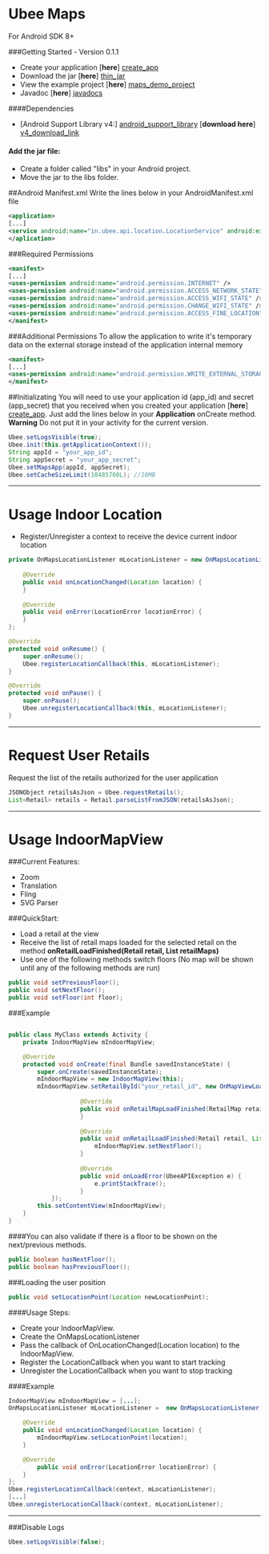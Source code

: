 Ubee Maps
========
For Android SDK 8+

###Getting Started - Version 0.1.1

 - Create your application [**here**] [create_app]
 - Download the jar [**here**] [thin_jar]
 - View the example project [**here**] [maps_demo_project]
 - Javadoc [**here**] [javadocs]

####Dependencies
- [Android Support Library v4:] [android_support_library]  [**download here**] [v4_download_link]

#### Add the jar file:
 - Create a folder called "libs" in your Android project.
 - Move the jar to the libs folder.

##Android Manifest.xml
Write the lines below in your AndroidManifest.xml file 

```xml
<application> 
[...]
<service android:name="in.ubee.api.location.LocationService" android:exported="false"/>
</aplication>
```
###Required Permissions

```xml
<manifest>
[...]
<uses-permission android:name="android.permission.INTERNET" />
<uses-permission android:name="android.permission.ACCESS_NETWORK_STATE" />
<uses-permission android:name="android.permission.ACCESS_WIFI_STATE" />
<uses-permission android:name="android.permission.CHANGE_WIFI_STATE" />
<uses-permission android:name="android.permission.ACCESS_FINE_LOCATION" />
</manifest>
```

###Additional Permissions
To allow the application to write it's temporary data on the external storage instead of the application internal memory
```xml
<manifest>
[...]
<uses-permission android:name="android.permission.WRITE_EXTERNAL_STORAGE" />
</manifest>
```

##Initializating
You will need to use your application id (app_id) and secret (app_secret) that you received when you created your application [**here**] [create_app].
Just add the lines below in your **Application** onCreate method.
**Warning** Do not put it in your activity for the current version.
```java
Ubee.setLogsVisible(true);
Ubee.init(this.getApplicationContext());
String appId = "your_app_id";
String appSecret = "your_app_secret";
Ubee.setMapsApp(appId, appSecret);
Ubee.setCacheSizeLimit(10485760L); //10MB
```
----------------------
Usage Indoor Location
===
- Register/Unregister a context to receive the device current indoor location

```java
private OnMapsLocationListener mLocationListener = new OnMapsLocationListener() {
    
	@Override
	public void onLocationChanged(Location location) {
	}
	
	@Override
	public void onError(LocationError locationError) {
	}
};

@Override
protected void onResume() {
    super.onResume();
    Ubee.registerLocationCallback(this, mLocationListener);
}

@Override
protected void onPause() {
    super.onPause();
    Ubee.unregisterLocationCallback(this, mLocationListener);
}
```

------------------
Request User Retails
==
Request the list of the retails authorized for the user application 
```java
JSONObject retailsAsJson = Ubee.requestRetails();
List<Retail> retails = Retail.parseListFromJSON(retailsAsJson);
```

------------------
Usage IndoorMapView
==

###Current Features: 
- Zoom
- Translation
- Fling
- SVG Parser

###QuickStart:
- Load a retail at the view
- Receive the list of retail maps loaded for the selected retail on the method **onRetailLoadFinished(Retail retail, List<RetailMap> retailMaps)**
- Use one of the following methods switch floors (No map will be shown until any of the following methods are run)

```java
public void setPreviousFloor();
public void setNextFloor();
public void setFloor(int floor);
```

###Example

```java

public class MyClass extends Activity {
    private IndoorMapView mIndoorMapView;

    @Override
    protected void onCreate(final Bundle savedInstanceState) {
        super.onCreate(savedInstanceState);
        mIndoorMapView = new IndoorMapView(this);
        mIndoorMapView.setRetailById("your_retail_id", new OnMapViewLoadListener() {
        
            		@Override
		    		public void onRetailMapLoadFinished(RetailMap retailMap) {
                    }
				
			    	@Override
			    	public void onRetailLoadFinished(Retail retail, List<RetailMap> retailMaps) {
                        mIndoorMapView.setNextFloor();
			    	}
				
			    	@Override
			    	public void onLoadError(UbeeAPIException e) {
			    		e.printStackTrace();
			    	}
	        });
        this.setContentView(mIndoorMapView);
	}
}
```
####You can also validate if there is a floor to be shown on the next/previous methods.
```java
public boolean hasNextFloor();
public boolean hasPreviousFloor();
```
###Loading the user position
```java 
public void setLocationPoint(Location newLocationPoint);
```

####Usage
Steps:
- Create your IndoorMapView.
- Create the OnMapsLocationListener
- Pass the callback of OnLocationChanged(Location location) to the IndoorMapView.
- Register the LocationCallback when you want to start tracking
- Unregister the LocationCallback when you want to stop tracking

####Example
```java
IndoorMapView mIndoorMapView = [...];
OnMapsLocationListener mLocationListener =  new OnMapsLocationListener() {

    @Override
    public void onLocationChanged(Location location) {
	    mIndoorMapView.setLocationPoint(location);	
    }

	@Override
		public void onError(LocationError locationError) {
	}
};
Ubee.registerLocationCallback(context, mLocationListener);
[...]
Ubee.unregisterLocationCallback(context, mLocationListener);

```
---
###Disable Logs
```java
Ubee.setLogsVisible(false);
```

  [android_support_library]: http://developer.android.com/tools/support-library/setup.html
  [v4_download_link]: https://s3.amazonaws.com/mobile-api/android-support-v4.jar
  [thin_jar]: https://s3.amazonaws.com/mobile-api/0.2/Maps/ubee-api-0.2.jar
  [maps_demo_project]: https://github.com/ubee/ubee-maps-example
  [create_app]: http://maps.ubee.in/oauth/applications/new
  [javadocs]: http://ubee.github.io/ubee-maps-example



